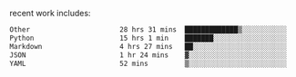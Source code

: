 
<!--<img width="1415" height="100" alt="blu" src="https://github.com/rdsilva01/rdsilva01/assets/101207588/deb060e5-d035-4f09-b511-e3f50605b207">-->

<!-- \> Enthusiastic about developing and building solutions <br>
\> Computer Science and Engineering @ UBI -->

<!-- <a href="https://www.rodrigosilva.live/">personal website</a> 🏁 -->

<!-- ![](https://komarev.com/ghpvc/?username=rdsilva01) -->

recent work includes:
<!--START_SECTION:waka-->

```txt
Other                      28 hrs 31 mins  █████████████▒░░░░░░░░░░░   53.81 %
Python                     15 hrs 1 min    ███████░░░░░░░░░░░░░░░░░░   28.34 %
Markdown                   4 hrs 27 mins   ██░░░░░░░░░░░░░░░░░░░░░░░   08.40 %
JSON                       1 hr 24 mins    ▓░░░░░░░░░░░░░░░░░░░░░░░░   02.66 %
YAML                       52 mins         ▒░░░░░░░░░░░░░░░░░░░░░░░░   01.65 %
```

<!--END_SECTION:waka-->


